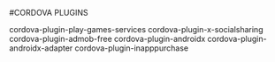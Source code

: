#CORDOVA PLUGINS

cordova-plugin-play-games-services
cordova-plugin-x-socialsharing
cordova-plugin-admob-free
cordova-plugin-androidx
cordova-plugin-androidx-adapter
cordova-plugin-inapppurchase

